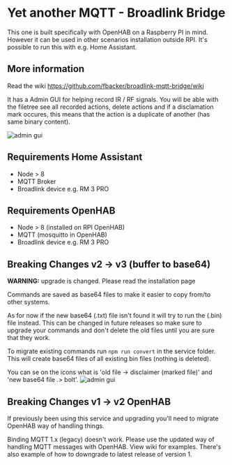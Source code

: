 # Yet another MQTT - Broadlink Bridge

This one is built specifically with OpenHAB on a Raspberry PI in mind. However it can be used in other scenarios installation outside RPI. It's possible to run this with e.g. Home Assistant.

## More information

Read the wiki https://github.com/fbacker/broadlink-mqtt-bridge/wiki

It has a Admin GUI for helping record IR / RF signals. You will be able with the filetree see all recorded actions, delete actions and if a disclamation mark occures, this means that the action is a duplicate of another (has same binary content).

![admin gui](https://raw.githubusercontent.com/fbacker/broadlink-mqtt-bridge/master/github/gui.png)

## Requirements Home Assistant

- Node > 8
- MQTT Broker
- Broadlink device e.g. RM 3 PRO

## Requirements OpenHAB

- Node > 8 (installed on RPI OpenHAB)
- MQTT (mosquitto in OpenHAB)
- Broadlink device e.g. RM 3 PRO

## Breaking Changes v2 -> v3 (buffer to base64)

**WARNING:** upgrade is changed. Please read the installation page

Commands are saved as base64 files to make it easier to copy from/to other systems.

As for now if the new base64 (.txt) file isn't found it will try to run the (.bin) file instead. This can be changed in future releases so make sure to upgrade your commands and don't delete the old files until you are sure that they work.

To migrate existing commands run ```npm run convert``` in the service folder. This will create base64 files of all existing bin files (nothing is deleted).

You can se on the icons what is 'old file -> disclaimer (marked file)' and 'new base64 file .> bolt'.
![admin gui](https://raw.githubusercontent.com/fbacker/broadlink-mqtt-bridge/master/github/icons-change.png)


## Breaking Changes v1 -> v2 OpenHAB

If previously been using this service and upgrading you'll need to migrate OpenHAB way of handling things.

Binding MQTT 1.x (legacy) doesn't work. Please use the updated way of handling MQTT messages with OpenHAB. View wiki for examples. There's also example of how to downgrade to latest release of version 1.